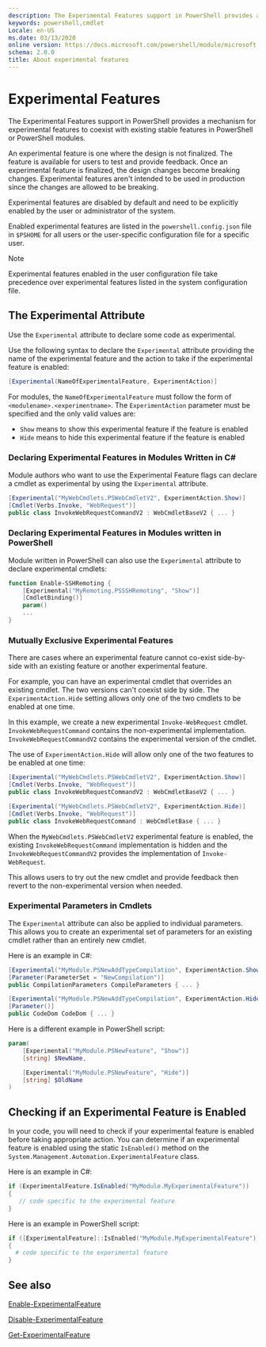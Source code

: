 ```yaml
---
description: The Experimental Features support in PowerShell provides a mechanism for experimental features to coexist with existing stable features in PowerShell or PowerShell modules.
keywords: powershell,cmdlet
Locale: en-US
ms.date: 03/13/2020
online version: https://docs.microsoft.com/powershell/module/microsoft.powershell.core/about/about_experimental_features?view=powershell-7.1&WT.mc_id=ps-gethelp
schema: 2.0.0
title: About experimental features
---
```

# Experimental Features

The Experimental Features support in PowerShell provides a mechanism for
experimental features to coexist with existing stable features in PowerShell
or PowerShell modules.

An experimental feature is one where the design is not finalized. The feature
is available for users to test and provide feedback. Once an experimental
feature is finalized, the design changes become breaking changes. Experimental
features aren't intended to be used in production since the changes are
allowed to be breaking.

Experimental features are disabled by default and need to be explicitly enabled
by the user or administrator of the system.

Enabled experimental features are listed in the `powershell.config.json` file
in `$PSHOME` for all users or the user-specific configuration file for a
specific user.

> [!NOTE]
> Experimental features enabled in the user configuration file take precedence
> over experimental features listed in the system configuration file.

## The Experimental Attribute

Use the `Experimental` attribute to declare some code as experimental.

Use the following syntax to declare the `Experimental` attribute providing the
name of the experimental feature and the action to take if the experimental
feature is enabled:

```csharp
[Experimental(NameOfExperimentalFeature, ExperimentAction)]
```

For modules, the `NameOfExperimentalFeature` must follow the form of
`<modulename>.<experimentname>`. The `ExperimentAction` parameter must be
specified and the only valid values are:

- `Show` means to show this experimental feature if the feature is enabled
- `Hide` means to hide this experimental feature if the feature is enabled

### Declaring Experimental Features in Modules Written in C\#

Module authors who want to use the Experimental Feature flags can declare a
cmdlet as experimental by using the `Experimental` attribute.

```csharp
[Experimental("MyWebCmdlets.PSWebCmdletV2", ExperimentAction.Show)]
[Cmdlet(Verbs.Invoke, "WebRequest")]
public class InvokeWebRequestCommandV2 : WebCmdletBaseV2 { ... }
```

### Declaring Experimental Features in Modules written in PowerShell

Module written in PowerShell can also use the `Experimental` attribute to
declare experimental cmdlets:

```powershell
function Enable-SSHRemoting {
    [Experimental("MyRemoting.PSSSHRemoting", "Show")]
    [CmdletBinding()]
    param()
    ...
}
```

### Mutually Exclusive Experimental Features

There are cases where an experimental feature cannot co-exist side-by-side with
an existing feature or another experimental feature.

For example, you can have an experimental cmdlet that overrides an existing
cmdlet. The two versions can't coexist side by side. The
`ExperimentAction.Hide` setting allows only one of the two cmdlets to be
enabled at one time.

In this example, we create a new experimental `Invoke-WebRequest` cmdlet.
`InvokeWebRequestCommand` contains the non-experimental implementation.
`InvokeWebRequestCommandV2` contains the experimental version of the cmdlet.

The use of `ExperimentAction.Hide` will allow only one of the two features to
be enabled at one time:

```csharp
[Experimental("MyWebCmdlets.PSWebCmdletV2", ExperimentAction.Show)]
[Cmdlet(Verbs.Invoke, "WebRequest")]
public class InvokeWebRequestCommandV2 : WebCmdletBaseV2 { ... }

[Experimental("MyWebCmdlets.PSWebCmdletV2", ExperimentAction.Hide)]
[Cmdlet(Verbs.Invoke, "WebRequest")]
public class InvokeWebRequestCommand : WebCmdletBase { ... }
```

When the `MyWebCmdlets.PSWebCmdletV2` experimental feature is enabled, the existing
`InvokeWebRequestCommand` implementation is hidden and the
`InvokeWebRequestCommandV2` provides the implementation of
`Invoke-WebRequest`.

This allows users to try out the new cmdlet and provide feedback then revert
to the non-experimental version when needed.

### Experimental Parameters in Cmdlets

The `Experimental` attribute can also be applied to individual parameters. This
allows you to create an experimental set of parameters for an existing cmdlet
rather than an entirely new cmdlet.

Here is an example in C#:

```csharp
[Experimental("MyModule.PSNewAddTypeCompilation", ExperimentAction.Show)]
[Parameter(ParameterSet = "NewCompilation")]
public CompilationParameters CompileParameters { ... }

[Experimental("MyModule.PSNewAddTypeCompilation", ExperimentAction.Hide)]
[Parameter()]
public CodeDom CodeDom { ... }
```

Here is a different example in PowerShell script:

```powershell
param(
    [Experimental("MyModule.PSNewFeature", "Show")]
    [string] $NewName,

    [Experimental("MyModule.PSNewFeature", "Hide")]
    [string] $OldName
)
```

## Checking if an Experimental Feature is Enabled

In your code, you will need to check if your experimental feature is enabled
before taking appropriate action. You can determine if an experimental feature
is enabled using the static `IsEnabled()` method on the
`System.Management.Automation.ExperimentalFeature` class.

Here is an example in C#:

```csharp
if (ExperimentalFeature.IsEnabled("MyModule.MyExperimentalFeature"))
{
   // code specific to the experimental feature
}
```

Here is an example in PowerShell script:

```powershell
if ([ExperimentalFeature]::IsEnabled("MyModule.MyExperimentalFeature"))
{
  # code specific to the experimental feature
}
```

## See also

[Enable-ExperimentalFeature](xref:Microsoft.PowerShell.Core.Enable-ExperimentalFeature)

[Disable-ExperimentalFeature](xref:Microsoft.PowerShell.Core.Disable-ExperimentalFeature)

[Get-ExperimentalFeature](xref:Microsoft.PowerShell.Core.Get-ExperimentalFeature)

